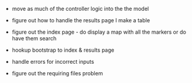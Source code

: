 - move as much of the controller logic into the the model  

- figure out how to handle the results page I make a table 

- figure out the index page - do display a map with all the markers or do have them search 

- hookup bootstrap to index & results page 

- handle errors for incorrect inputs 

- figure out the requiring files problem 